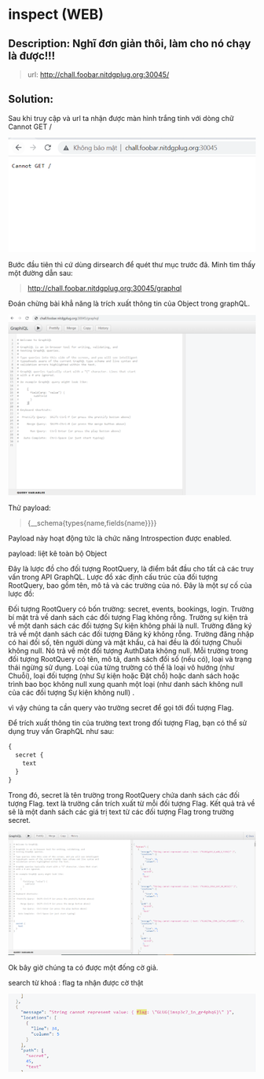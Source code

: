 
# inspect (WEB)

## Description:  Nghĩ đơn giản thôi, làm cho nó chạy là được!!!
> url: http://chall.foobar.nitdgplug.org:30045/

## Solution:
Sau khi truy cập và url ta nhận được màn hình trắng tinh với dòng chữ Cannot GET /

![img](./image/1.png)

Bước đầu tiên thì cứ dùng dirsearch để quét thư mục trước đã.
Mình tìm thấy một đường dẫn sau:
> http://chall.foobar.nitdgplug.org:30045/graphql

Đoán chừng bài khẳ năng là trích xuất thông tin của Object trong graphQL.

![img](./image/2.png)

Thử payload:

> {__schema{types{name,fields{name}}}}

Payload này hoạt động tức là chức năng Introspection được enabled.

payload: liệt kê toàn bộ Object

Đây là lược đồ cho đối tượng RootQuery, là điểm bắt đầu cho tất cả các truy vấn trong API GraphQL. Lược đồ xác định cấu trúc của đối tượng RootQuery, bao gồm tên, mô tả và các trường của nó. Đây là một sự cố của lược đồ:

Đối tượng RootQuery có bốn trường: secret, events, bookings, login.
Trường bí mật trả về danh sách các đối tượng Flag không rỗng.
Trường sự kiện trả về một danh sách các đối tượng Sự kiện không phải là null.
Trường đăng ký trả về một danh sách các đối tượng Đăng ký không rỗng.
Trường đăng nhập có hai đối số, tên người dùng và mật khẩu, cả hai đều là đối tượng Chuỗi không null. Nó trả về một đối tượng AuthData không null.
Mỗi trường trong đối tượng RootQuery có tên, mô tả, danh sách đối số (nếu có), loại và trạng thái ngừng sử dụng. Loại của từng trường có thể là loại vô hướng (như Chuỗi), loại đối tượng (như Sự kiện hoặc Đặt chỗ) hoặc danh sách hoặc trình bao bọc không null xung quanh một loại (như danh sách không null của các đối tượng Sự kiện không null) .


vì vậy chúng ta cần query vào trường secret để gọi tới đối tượng Flag. 


Để trích xuất thông tin của trường text trong đối tượng Flag, bạn có thể sử dụng truy vấn GraphQL như sau:

```php
{
  secret {
    text
  }
}

```
Trong đó, secret là tên trường trong RootQuery chứa danh sách các đối tượng Flag. text là trường cần trích xuất từ mỗi đối tượng Flag. Kết quả trả về sẽ là một danh sách các giá trị text từ các đối tượng Flag trong trường secret.

![img](./image/4.png)

Ok bây giờ chúng ta có được một đống cờ giả.

search từ khoá : flag ta nhận được cờ thật

![img](./image/5.png)